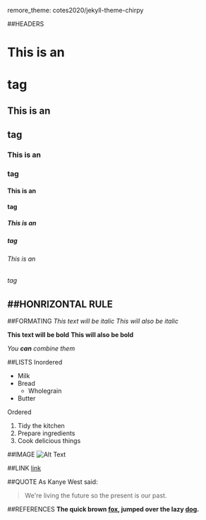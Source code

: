 remore_theme: cotes2020/jekyll-theme-chirpy

##HEADERS

# This is an <h1> tag
## This is an <h2> tag
### This is an <h3> tag
#### This is an <h4> tag
##### This is an <h5> tag
###### This is an <h6> tag

##HONRIZONTAL RULE
---


##FORMATING
*This text will be italic*
_This will also be italic_

**This text will be bold**
__This will also be bold__

_You **can** combine them_


##LISTS
Inordered
* Milk
* Bread
    * Wholegrain
* Butter

Ordered
1. Tidy the kitchen  
2. Prepare ingredients  
3. Cook delicious things

##IMAGE
![Alt Text](url)

##LINK
[link](http://example.com)

##QUOTE
As Kanye West said:

> We're living the future so
> the present is our past.

##REFERENCES
**The quick brown [fox][1], jumped over the lazy [dog][2].**

[1]: https://en.wikipedia.org/wiki/Fox "Wikipedia: Fox"
[2]: https://en.wikipedia.org/wiki/Dog "Wikipedia: Dog"
